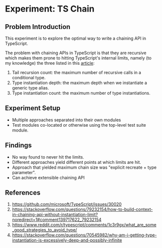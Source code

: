 # Experiment: TS Chain

## Problem Introduction

This experiment is to explore the optimal way to write a chaining API in TypeScript.

The problem with chaining APIs in TypeScript is that they are recursive which makes them prone to hitting TypeScript's internal limits, namely (to my knowledge) the three listed in this [article](https://medium.com/@hchan_nvim/into-the-chamber-of-secrets-break-through-the-limits-of-typescript-3532c6dd080):

1. Tail recursion count: the maximum number of recursive calls in a conditional type.
2. Type instantiation depth: the maximum depth when we instantiate a generic type alias.
3. Type instantiation count: the maximum number of type instantiations.

## Experiment Setup

- Multiple approaches separated into their own modules
- Test modules co-located or otherwise using the top-level test suite module.

## Findings

- No way found to never hit the limits.
- Different approaches yield different points at which limits are hit.
- Approach that yielded maximum chain size was "explicit recreate + type parameter".
- Can achieve extensible chaining API

## References

1. https://github.com/microsoft/TypeScript/issues/30020
2. https://stackoverflow.com/questions/79232154/how-to-build-context-in-chaining-api-without-instantiation-limit?noredirect=1#comment139717622_79232154
3. https://www.reddit.com/r/typescript/comments/1c3r9gx/what_are_some_good_strategies_to_avoid_type/
4. https://stackoverflow.com/questions/70545982/why-am-i-getting-type-instantiation-is-excessively-deep-and-possibly-infinite
